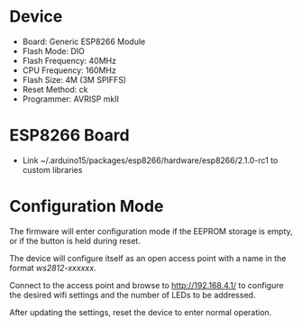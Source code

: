 # Device

* Board: Generic ESP8266 Module
* Flash Mode: DIO
* Flash Frequency: 40MHz
* CPU Frequency: 160MHz
* Flash Size: 4M (3M SPIFFS)
* Reset Method: ck
* Programmer: AVRISP mkII


# ESP8266 Board

* Link ~/.arduino15/packages/esp8266/hardware/esp8266/2.1.0-rc1 to custom libraries


# Configuration Mode

The firmware will enter configuration mode if the EEPROM storage is empty, or
if the button is held during reset.

The device will configure itself as an open access point with a name in the
format *ws2812-xxxxxx*.

Connect to the access point and browse to http://192.168.4.1/ to configure the
desired wifi settings and the number of LEDs to be addressed.

After updating the settings, reset the device to enter normal operation.
